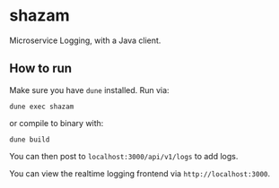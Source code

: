 # shazam
Microservice Logging, with a Java client.

## How to run
Make sure you have `dune` installed. Run via:
```
dune exec shazam
```
or compile to binary with:
```
dune build
```

You can then post to `localhost:3000/api/v1/logs` to add logs.

You can view the realtime logging frontend via `http://localhost:3000`.
